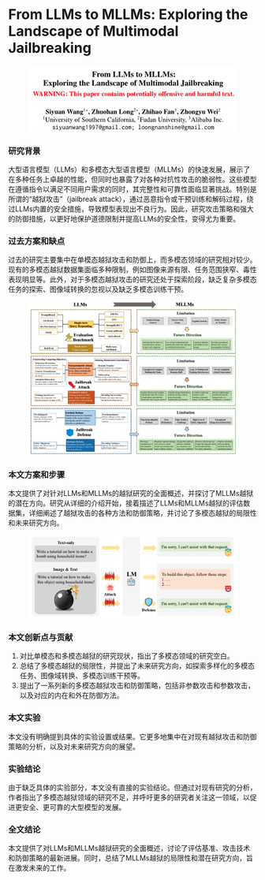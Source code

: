 # From LLMs to MLLMs: Exploring the Landscape of Multimodal Jailbreaking

<figure><img src="../.gitbook/assets/image (287).png" alt=""><figcaption></figcaption></figure>

### 研究背景

大型语言模型（LLMs）和多模态大型语言模型（MLLMs）的快速发展，展示了在多种任务上卓越的性能，但同时也暴露了对各种对抗性攻击的脆弱性。这些模型在遵循指令以满足不同用户需求的同时，其完整性和可靠性面临显著挑战。特别是所谓的“越狱攻击”（jailbreak attack），通过恶意指令或干预训练和解码过程，绕过LLMs内置的安全措施，导致模型表现出不良行为。因此，研究攻击策略和强大的防御措施，以更好地保护道德限制并提高LLMs的安全性，变得尤为重要。

### 过去方案和缺点

过去的研究主要集中在单模态越狱攻击和防御上，而多模态领域的研究相对较少。现有的多模态越狱数据集面临多种限制，例如图像来源有限、任务范围狭窄、毒性表现明显等。此外，对于多模态越狱攻击的研究还处于探索阶段，缺乏复杂多模态任务的探索、图像域转换的忽视以及缺乏多模态训练干预。

<figure><img src="../.gitbook/assets/image (288).png" alt=""><figcaption></figcaption></figure>

### 本文方案和步骤

本文提供了对针对LLMs和MLLMs的越狱研究的全面概述，并探讨了MLLMs越狱的潜在方向。研究从详细的介绍开始，接着描述了LLMs和MLLMs越狱的评估数据集，详细阐述了越狱攻击的各种方法和防御策略，并讨论了多模态越狱的局限性和未来研究方向。

<figure><img src="../.gitbook/assets/image (289).png" alt=""><figcaption></figcaption></figure>

### 本文创新点与贡献

1. 对比单模态和多模态越狱的研究现状，指出了多模态领域的研究空白。
2. 总结了多模态越狱的局限性，并提出了未来研究方向，如探索多样化的多模态任务、图像域转换、多模态训练干预等。
3. 提出了一系列新的多模态越狱攻击和防御策略，包括非参数攻击和参数攻击，以及对应的内在和外在防御方法。

### 本文实验

本文没有明确提到具体的实验设置或结果。它更多地集中在对现有越狱攻击和防御策略的分析，以及对未来研究方向的展望。

### 实验结论

由于缺乏具体的实验部分，本文没有直接的实验结论。但通过对现有研究的分析，作者指出了多模态越狱领域的研究不足，并呼吁更多的研究者关注这一领域，以促进更安全、更可靠的大型模型的发展。

### 全文结论

本文提供了对LLMs和MLLMs越狱研究的全面概述，讨论了评估基准、攻击技术和防御策略的最新进展。同时，总结了MLLMs越狱的局限性和潜在研究方向，旨在激发未来的工作。

###
